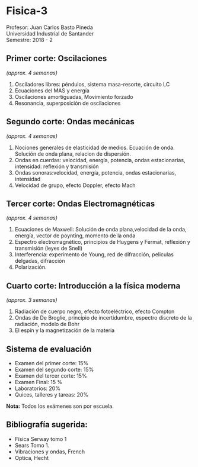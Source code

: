 # Fisica-3

Profesor: Juan Carlos Basto Pineda  
Universidad Industrial de Santander  
Semestre: 2018 - 2  

## Primer corte: Oscilaciones
_(approx. 4 semanas)_

1. Osciladores libres: péndulos, sistema masa-resorte, circuito LC
2. Ecuaciones del MAS y energía
3. Oscilaciones amortiguadas, Movimiento forzado 
4. Resonancia, superposición de oscilaciones

## Segundo corte: Ondas mecánicas
_(approx. 4 semanas)_

1. Nociones generales de elasticidad de medios. Ecuación de onda. Solución de onda plana, relacion de dispersión.
2. Ondas en cuerdas: velocidad, energía, potencia, ondas estacionarias, intensidad: reflexión y transmisión
3. Ondas sonoras:velocidad, energía, potencia, ondas estacionarias, intensidad
4. Velocidad de grupo, efecto Doppler, efecto Mach

## Tercer corte: Ondas Electromagnéticas
_(approx. 4 semanas)_

1. Ecuaciones de Maxwell: Solución de onda plana,velocidad de la onda, energía, vector de poynting, momento de la onda
2. Espectro electromagnético, principios de Huygens y Fermat,  reflexión y transmisión (leyes de Snell)
3. Interferencia: experimento de Young, red de difracción, peliculas delgadas, difracción
4. Polarización.

## Cuarto corte: Introducción a la física moderna
_(approx. 3 semanas)_

1. Radiación de cuerpo negro, efecto fotoeléctrico, efecto Compton
2. Ondas de De Broglie, principio de incertidumbre, espectro discreto de la radiación, modelo de Bohr
3. El espín y la magnetización de la materia

## Sistema de evaluación

* Examen del primer corte: 15%
* Examen del segundo corte: 15%
* Examen del tercer corte: 15%
* Examen Final: 15 %
* Laboratorios: 20%
* Quices, talleres y tareas: 20%


**Nota:**
Todos los exámenes son por escuela.

## Bibliografía sugerida:

* Física Serway tomo 1
* Sears Tomo 1.
* Vibraciones y ondas, French
* Optica, Hecht 

